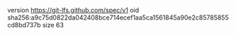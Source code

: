 version https://git-lfs.github.com/spec/v1
oid sha256:a9c75d0822da042408bce714ecef1aa5ca1561845a90e2c85785855cd8bd737b
size 63

